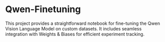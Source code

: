 # Qwen-Finetuning
This project provides a straightforward notebook for fine-tuning the Qwen Vision Language Model on custom datasets. It includes seamless integration with Weights &amp; Biases for efficient experiment tracking.
